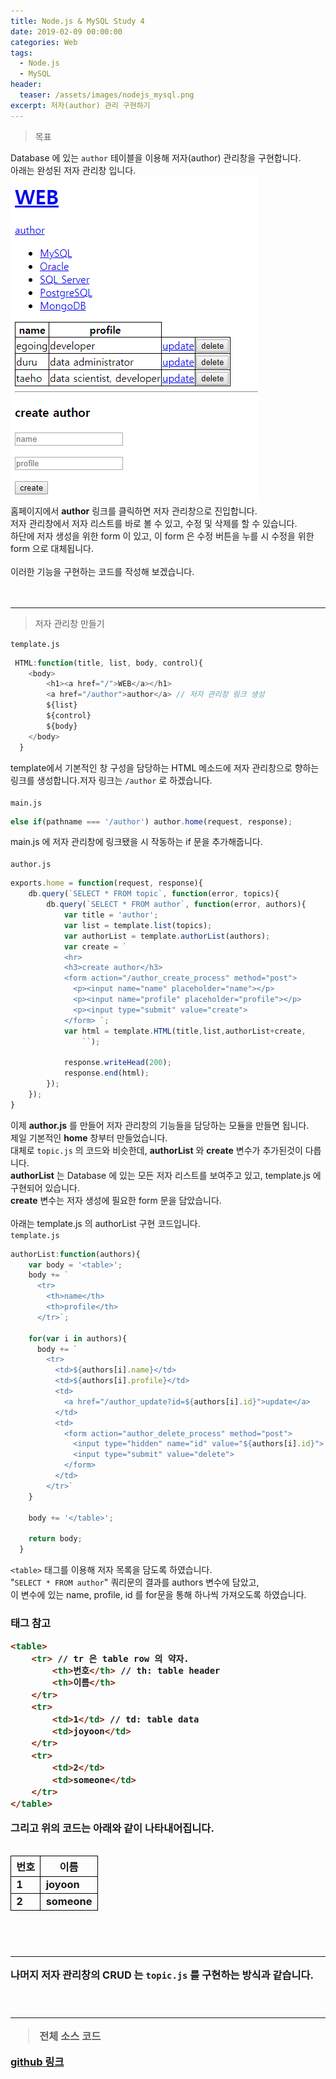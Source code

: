 ```yaml
---
title: Node.js & MySQL Study 4
date: 2019-02-09 00:00:00
categories: Web
tags:
  - Node.js
  - MySQL
header:
  teaser: /assets/images/nodejs_mysql.png
excerpt: 저자(author) 관리 구현하기
---
```


> 목표

Database 에 있는 `author` 테이블을 이용해 저자(author) 관리창을 구현합니다.<br>
아래는 완성된 저자 관리창 입니다.<br>
![author_manage](/assets/images/author_manage.PNG)
<br>
홈페이지에서 **author** 링크를 클릭하면 저자 관리창으로 진입합니다.<br>
저자 관리창에서 저자 리스트를 바로 볼 수 있고, 수정 및 삭제를 할 수 있습니다.<br>
하단에 저자 생성을 위한 form 이 있고, 이 form 은 수정 버튼을 누를 시 수정을 위한 form 으로 대체됩니다.<br>
<br>
이러한 기능을 구현하는 코드를 작성해 보겠습니다.<br>
<br>
<br>
<hr>

> 저자 관리창 만들기

`template.js`
```js
 HTML:function(title, list, body, control){
    <body>
        <h1><a href="/">WEB</a></h1>
        <a href="/author">author</a> // 저자 관리창 링크 생성
        ${list}
        ${control}
        ${body}
    </body>
  }
```
template에서 기본적인 창 구성을 담당하는 HTML 메소드에 저자 관리창으로 향하는 링크를 생성합니다.저자 링크는 `/author` 로 하겠습니다.<br>
<br>
`main.js`
```js
else if(pathname === '/author') author.home(request, response);
```
main.js 에 저자 관리창에 링크됐을 시 작동하는 if 문을 추가해줍니다. <br>
<br>
`author.js`
```js
exports.home = function(request, response){
    db.query(`SELECT * FROM topic`, function(error, topics){
        db.query(`SELECT * FROM author`, function(error, authors){
            var title = 'author';
            var list = template.list(topics);
            var authorList = template.authorList(authors);
            var create = `
            <hr>
            <h3>create author</h3>
            <form action="/author_create_process" method="post">
              <p><input name="name" placeholder="name"></p>
              <p><input name="profile" placeholder="profile"></p>
              <p><input type="submit" value="create">
            </form> `;
            var html = template.HTML(title,list,authorList+create,
                ``);

            response.writeHead(200);
            response.end(html);
        });
    });
}
```
이제 **author.js** 를 만들어 저자 관리창의 기능들을 담당하는 모듈을 만들면 됩니다.<br>
제일 기본적인 **home** 창부터 만들었습니다.<br>
대체로 `topic.js` 의 코드와 비슷한데, **authorList** 와 **create** 변수가 추가된것이 다릅니다.<br>
**authorList** 는 Database 에 있는 모든 저자 리스트를 보여주고 있고, template.js 에 구현되어 있습니다.<br>
**create** 변수는 저자 생성에 필요한 form 문을 담았습니다.<br>
<br>
아래는 template.js 의 authorList 구현 코드입니다.<br>
`template.js`
```js
authorList:function(authors){
    var body = '<table>';
    body += `
      <tr>
        <th>name</th>
        <th>profile</th>
      </tr>`;

    for(var i in authors){
      body += `
        <tr>
          <td>${authors[i].name}</td>
          <td>${authors[i].profile}</td>
          <td>
            <a href="/author_update?id=${authors[i].id}">update</a>
          </td>
          <td>
            <form action="author_delete_process" method="post">
              <input type="hidden" name="id" value="${authors[i].id}">
              <input type="submit" value="delete">
            </form>
          </td>
        </tr>`
    } 

    body += '</table>';

    return body;
  }
```
`<table>` 태그를 이용해 저자 목록을 담도록 하였습니다.<br>
"`SELECT * FROM author`" 쿼리문의 결과를 authors 변수에 담았고,<br>
이 변수에 있는 name, profile, id 를 for문을 통해 하나씩 가져오도록 하였습니다.<br>

### <table> 태그 참고
```html
<table>
    <tr> // tr 은 table row 의 약자.
        <th>번호</th> // th: table header
        <th>이름</th>
    </tr>
    <tr>
        <td>1</td> // td: table data
        <td>joyoon</td>
    </tr>
    <tr>
        <td>2</td>
        <td>someone</td>
    </tr>
</table>
```
그리고 위의 코드는 아래와 같이 나타내어집니다.<br>
<style>
    table{
        border-collapse: collapse;
    }
    th, td{
        border: 1px solid black;
    }
</style>
<table>
    <tr> 
        <th>번호</th> 
        <th>이름</th>
    </tr>
    <tr>
        <td>1</td>
        <td>joyoon</td>
    </tr>
    <tr>
        <td>2</td>
        <td>someone</td>
    </tr>
</table>
<br>
<br>
<hr>

나머지 저자 관리창의 CRUD 는 `topic.js` 를 구현하는 방식과 같습니다.<br>
<br>
<br>
<hr>

> 전체 소스 코드

[github 링크](https://github.com/joyoon729/nodejs_mysql_study)